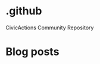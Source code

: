 # .github

CivicActions Community Repository

# Blog posts

<!-- BLOG-POST-LIST:START -->
<!-- BLOG-POST-LIST:END -->
